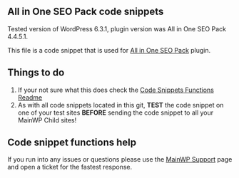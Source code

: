 ## All in One SEO Pack code snippets

Tested version of WordPress 6.3.1, plugin version was All in One SEO Pack 4.4.5.1.

This file is a code snippet that is used for [All in One SEO Pack](https://wordpress.org/plugins/all-in-one-seo-pack/) plugin. 

## Things to do

1. If your not sure what this does check the [Code Snippets Functions Readme](https://github.com/mainwp/Code-Snippets-Functions/blob/master/README.md)
2. As with all code snippets located in this git, **TEST** the code snippet on one of your test sites **BEFORE** sending the code snippet to all your MainWP Child sites!

## Code snippet functions help

If you run into any issues or questions please use the [MainWP Support](https://mainwp.com/support/) page and open a ticket for the fastest response.
